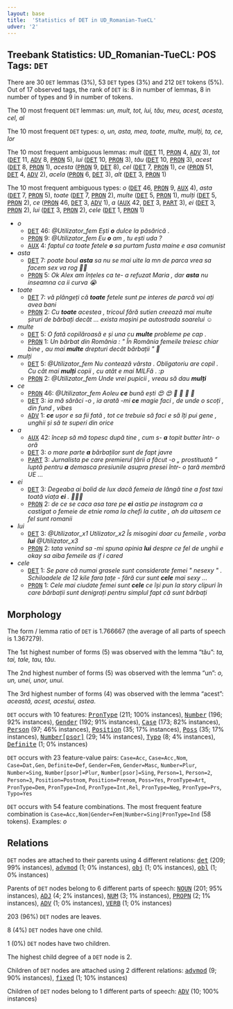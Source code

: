 ```yaml
---
layout: base
title:  'Statistics of DET in UD_Romanian-TueCL'
udver: '2'
---
```


## Treebank Statistics: UD_Romanian-TueCL: POS Tags: `DET`

There are 30 `DET` lemmas (3%), 53 `DET` types (3%) and 212 `DET` tokens (5%).
Out of 17 observed tags, the rank of `DET` is: 8 in number of lemmas, 8 in number of types and 9 in number of tokens.

The 10 most frequent `DET` lemmas: <em>un, mult, tot, lui, tău, meu, acest, acesta, cel, al</em>

The 10 most frequent `DET` types:  <em>o, un, asta, mea, toate, multe, mulți, ta, ce, lor</em>

The 10 most frequent ambiguous lemmas: <em>mult</em> (<tt><a href="ro_tuecl-pos-DET.html">DET</a></tt> 11, <tt><a href="ro_tuecl-pos-PRON.html">PRON</a></tt> 4, <tt><a href="ro_tuecl-pos-ADV.html">ADV</a></tt> 3), <em>tot</em> (<tt><a href="ro_tuecl-pos-DET.html">DET</a></tt> 11, <tt><a href="ro_tuecl-pos-ADV.html">ADV</a></tt> 8, <tt><a href="ro_tuecl-pos-PRON.html">PRON</a></tt> 5), <em>lui</em> (<tt><a href="ro_tuecl-pos-DET.html">DET</a></tt> 10, <tt><a href="ro_tuecl-pos-PRON.html">PRON</a></tt> 3), <em>tău</em> (<tt><a href="ro_tuecl-pos-DET.html">DET</a></tt> 10, <tt><a href="ro_tuecl-pos-PRON.html">PRON</a></tt> 3), <em>acest</em> (<tt><a href="ro_tuecl-pos-DET.html">DET</a></tt> 8, <tt><a href="ro_tuecl-pos-PRON.html">PRON</a></tt> 1), <em>acesta</em> (<tt><a href="ro_tuecl-pos-PRON.html">PRON</a></tt> 9, <tt><a href="ro_tuecl-pos-DET.html">DET</a></tt> 8), <em>cel</em> (<tt><a href="ro_tuecl-pos-DET.html">DET</a></tt> 7, <tt><a href="ro_tuecl-pos-PRON.html">PRON</a></tt> 1), <em>ce</em> (<tt><a href="ro_tuecl-pos-PRON.html">PRON</a></tt> 51, <tt><a href="ro_tuecl-pos-DET.html">DET</a></tt> 4, <tt><a href="ro_tuecl-pos-ADV.html">ADV</a></tt> 2), <em>acela</em> (<tt><a href="ro_tuecl-pos-PRON.html">PRON</a></tt> 6, <tt><a href="ro_tuecl-pos-DET.html">DET</a></tt> 3), <em>alt</em> (<tt><a href="ro_tuecl-pos-DET.html">DET</a></tt> 3, <tt><a href="ro_tuecl-pos-PRON.html">PRON</a></tt> 1)

The 10 most frequent ambiguous types:  <em>o</em> (<tt><a href="ro_tuecl-pos-DET.html">DET</a></tt> 46, <tt><a href="ro_tuecl-pos-PRON.html">PRON</a></tt> 9, <tt><a href="ro_tuecl-pos-AUX.html">AUX</a></tt> 4), <em>asta</em> (<tt><a href="ro_tuecl-pos-DET.html">DET</a></tt> 7, <tt><a href="ro_tuecl-pos-PRON.html">PRON</a></tt> 5), <em>toate</em> (<tt><a href="ro_tuecl-pos-DET.html">DET</a></tt> 7, <tt><a href="ro_tuecl-pos-PRON.html">PRON</a></tt> 2), <em>multe</em> (<tt><a href="ro_tuecl-pos-DET.html">DET</a></tt> 5, <tt><a href="ro_tuecl-pos-PRON.html">PRON</a></tt> 1), <em>mulți</em> (<tt><a href="ro_tuecl-pos-DET.html">DET</a></tt> 5, <tt><a href="ro_tuecl-pos-PRON.html">PRON</a></tt> 2), <em>ce</em> (<tt><a href="ro_tuecl-pos-PRON.html">PRON</a></tt> 46, <tt><a href="ro_tuecl-pos-DET.html">DET</a></tt> 3, <tt><a href="ro_tuecl-pos-ADV.html">ADV</a></tt> 1), <em>a</em> (<tt><a href="ro_tuecl-pos-AUX.html">AUX</a></tt> 42, <tt><a href="ro_tuecl-pos-DET.html">DET</a></tt> 3, <tt><a href="ro_tuecl-pos-PART.html">PART</a></tt> 3), <em>ei</em> (<tt><a href="ro_tuecl-pos-DET.html">DET</a></tt> 3, <tt><a href="ro_tuecl-pos-PRON.html">PRON</a></tt> 2), <em>lui</em> (<tt><a href="ro_tuecl-pos-DET.html">DET</a></tt> 3, <tt><a href="ro_tuecl-pos-PRON.html">PRON</a></tt> 2), <em>cele</em> (<tt><a href="ro_tuecl-pos-DET.html">DET</a></tt> 1, <tt><a href="ro_tuecl-pos-PRON.html">PRON</a></tt> 1)


* <em>o</em>
  * <tt><a href="ro_tuecl-pos-DET.html">DET</a></tt> 46: <em>@Utilizator_fem Ești <b>o</b> dulce la păsărică .</em>
  * <tt><a href="ro_tuecl-pos-PRON.html">PRON</a></tt> 9: <em>@Utilizator_fem Eu <b>o</b> am , tu ești uda ?</em>
  * <tt><a href="ro_tuecl-pos-AUX.html">AUX</a></tt> 4: <em>faptul ca toate fetele <b>o</b> sa purtam fusta maine e asa comunist</em>
* <em>asta</em>
  * <tt><a href="ro_tuecl-pos-DET.html">DET</a></tt> 7: <em>poate boul <b>asta</b> sa nu se mai uite la mn de parca vrea sa facem sex va rog ☝🏻</em>
  * <tt><a href="ro_tuecl-pos-PRON.html">PRON</a></tt> 5: <em>Ok Alex am înțeles ca te- a refuzat Maria , dar <b>asta</b> nu inseamna ca ii curva 😭</em>
* <em>toate</em>
  * <tt><a href="ro_tuecl-pos-DET.html">DET</a></tt> 7: <em>vă plângeți că <b>toate</b> fetele sunt pe interes de parcă voi ați avea bani</em>
  * <tt><a href="ro_tuecl-pos-PRON.html">PRON</a></tt> 2: <em>Cu <b>toate</b> acestea , tricoul fără sutien creează mai multe șiruri de bărbați decât … exista mașini pe autostrada soarelui ☺️</em>
* <em>multe</em>
  * <tt><a href="ro_tuecl-pos-DET.html">DET</a></tt> 5: <em>O fată copilăroasă e și una cu <b>multe</b> probleme pe cap .</em>
  * <tt><a href="ro_tuecl-pos-PRON.html">PRON</a></tt> 1: <em>Un bărbat din România : " În România femeile treiesc chiar bine , au mai <b>multe</b> drepturi decât bărbații " 🤯</em>
* <em>mulți</em>
  * <tt><a href="ro_tuecl-pos-DET.html">DET</a></tt> 5: <em>@Utilizator_fem Nu contează vârsta . Obligatoriu are copil . Cu cât mai <b>mulți</b> copii , cu atât e mai MILFă . :p</em>
  * <tt><a href="ro_tuecl-pos-PRON.html">PRON</a></tt> 2: <em>@Utilizator_fem Unde vrei pupicii , vreau să dau <b>mulți</b></em>
* <em>ce</em>
  * <tt><a href="ro_tuecl-pos-PRON.html">PRON</a></tt> 46: <em>@Utilizator_fem Aoleu <b>ce</b> bună ești 😍 😍 💋 💋 💋 💋</em>
  * <tt><a href="ro_tuecl-pos-DET.html">DET</a></tt> 3: <em>ia mă sărăci -o , ia arată -mi <b>ce</b> magie faci , de unde o scoți , din fund , vibes</em>
  * <tt><a href="ro_tuecl-pos-ADV.html">ADV</a></tt> 1: <em><b>ce</b> ușor e sa fii fată , tot ce trebuie să faci e să îți pui gene , unghii și să te superi din orice</em>
* <em>a</em>
  * <tt><a href="ro_tuecl-pos-AUX.html">AUX</a></tt> 42: <em>încep să mă topesc după tine , cum s- <b>a</b> topit butter într- o oră</em>
  * <tt><a href="ro_tuecl-pos-DET.html">DET</a></tt> 3: <em>o mare parte <b>a</b> bărbaților sunt de fapt javre</em>
  * <tt><a href="ro_tuecl-pos-PART.html">PART</a></tt> 3: <em>Jurnalista pe care premierul țării a făcut -o „ prostituată ” luptă pentru <b>a</b> demasca presiunile asupra presei într- o țară membră UE ...</em>
* <em>ei</em>
  * <tt><a href="ro_tuecl-pos-DET.html">DET</a></tt> 3: <em>Degeaba ai bolid de lux dacă femeia de lângă tine a fost taxi toată viața <b>ei</b> . 🤷🏻‍♂️</em>
  * <tt><a href="ro_tuecl-pos-PRON.html">PRON</a></tt> 2: <em>de ce se caca asa tare pe <b>ei</b> astia pe instagram ca a castigat o femeie de etnie roma la chefi la cutite , ah da uitasem ce fel sunt romanii</em>
* <em>lui</em>
  * <tt><a href="ro_tuecl-pos-DET.html">DET</a></tt> 3: <em>@Utilizator_x1 Utilizator_x2 Îs misogini doar cu femeile , vorba <b>lui</b> @Utilizator_x3</em>
  * <tt><a href="ro_tuecl-pos-PRON.html">PRON</a></tt> 2: <em>tata venind sa -mi spuna opinia <b>lui</b> despre ce fel de unghii e okay sa aiba femeile as if i cared</em>
* <em>cele</em>
  * <tt><a href="ro_tuecl-pos-DET.html">DET</a></tt> 1: <em>Se pare că numai grasele sunt considerate femei " nesexy " . Schiloadele de 12 kile fara țațe - fără cur sunt <b>cele</b> mai sexy ...</em>
  * <tt><a href="ro_tuecl-pos-PRON.html">PRON</a></tt> 1: <em>Cele mai ciudate femei sunt <b>cele</b> ce își pun la story clipuri în care bărbații sunt denigrați pentru simplul fapt că sunt bărbați</em>

## Morphology

The form / lemma ratio of `DET` is 1.766667 (the average of all parts of speech is 1.367279).

The 1st highest number of forms (5) was observed with the lemma “tău”: <em>ta, tai, tale, tau, tău</em>.

The 2nd highest number of forms (5) was observed with the lemma “un”: <em>o, un, unei, unor, unui</em>.

The 3rd highest number of forms (4) was observed with the lemma “acest”: <em>această, acest, acestui, astea</em>.

`DET` occurs with 10 features: <tt><a href="ro_tuecl-feat-PronType.html">PronType</a></tt> (211; 100% instances), <tt><a href="ro_tuecl-feat-Number.html">Number</a></tt> (196; 92% instances), <tt><a href="ro_tuecl-feat-Gender.html">Gender</a></tt> (192; 91% instances), <tt><a href="ro_tuecl-feat-Case.html">Case</a></tt> (173; 82% instances), <tt><a href="ro_tuecl-feat-Person.html">Person</a></tt> (97; 46% instances), <tt><a href="ro_tuecl-feat-Position.html">Position</a></tt> (35; 17% instances), <tt><a href="ro_tuecl-feat-Poss.html">Poss</a></tt> (35; 17% instances), <tt><a href="ro_tuecl-feat-Number-psor.html">Number[psor]</a></tt> (29; 14% instances), <tt><a href="ro_tuecl-feat-Typo.html">Typo</a></tt> (8; 4% instances), <tt><a href="ro_tuecl-feat-Definite.html">Definite</a></tt> (1; 0% instances)

`DET` occurs with 23 feature-value pairs: `Case=Acc`, `Case=Acc,Nom`, `Case=Dat,Gen`, `Definite=Def`, `Gender=Fem`, `Gender=Masc`, `Number=Plur`, `Number=Sing`, `Number[psor]=Plur`, `Number[psor]=Sing`, `Person=1`, `Person=2`, `Person=3`, `Position=Postnom`, `Position=Prenom`, `Poss=Yes`, `PronType=Art`, `PronType=Dem`, `PronType=Ind`, `PronType=Int,Rel`, `PronType=Neg`, `PronType=Prs`, `Typo=Yes`

`DET` occurs with 54 feature combinations.
The most frequent feature combination is `Case=Acc,Nom|Gender=Fem|Number=Sing|PronType=Ind` (58 tokens).
Examples: <em>o</em>


## Relations

`DET` nodes are attached to their parents using 4 different relations: <tt><a href="ro_tuecl-dep-det.html">det</a></tt> (209; 99% instances), <tt><a href="ro_tuecl-dep-advmod.html">advmod</a></tt> (1; 0% instances), <tt><a href="ro_tuecl-dep-obj.html">obj</a></tt> (1; 0% instances), <tt><a href="ro_tuecl-dep-obl.html">obl</a></tt> (1; 0% instances)

Parents of `DET` nodes belong to 6 different parts of speech: <tt><a href="ro_tuecl-pos-NOUN.html">NOUN</a></tt> (201; 95% instances), <tt><a href="ro_tuecl-pos-ADJ.html">ADJ</a></tt> (4; 2% instances), <tt><a href="ro_tuecl-pos-NUM.html">NUM</a></tt> (3; 1% instances), <tt><a href="ro_tuecl-pos-PROPN.html">PROPN</a></tt> (2; 1% instances), <tt><a href="ro_tuecl-pos-ADV.html">ADV</a></tt> (1; 0% instances), <tt><a href="ro_tuecl-pos-VERB.html">VERB</a></tt> (1; 0% instances)

203 (96%) `DET` nodes are leaves.

8 (4%) `DET` nodes have one child.

1 (0%) `DET` nodes have two children.

The highest child degree of a `DET` node is 2.

Children of `DET` nodes are attached using 2 different relations: <tt><a href="ro_tuecl-dep-advmod.html">advmod</a></tt> (9; 90% instances), <tt><a href="ro_tuecl-dep-fixed.html">fixed</a></tt> (1; 10% instances)

Children of `DET` nodes belong to 1 different parts of speech: <tt><a href="ro_tuecl-pos-ADV.html">ADV</a></tt> (10; 100% instances)

